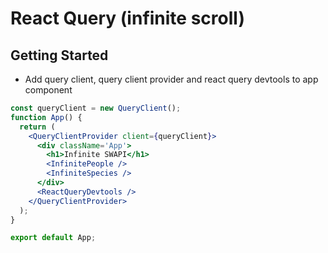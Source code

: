 # React Query (infinite scroll)

## Getting Started

- Add query client, query client provider and react query devtools to app component

```jsx
const queryClient = new QueryClient();
function App() {
  return (
    <QueryClientProvider client={queryClient}>
      <div className='App'>
        <h1>Infinite SWAPI</h1>
        <InfinitePeople />
        <InfiniteSpecies />
      </div>
      <ReactQueryDevtools />
    </QueryClientProvider>
  );
}

export default App;
```
